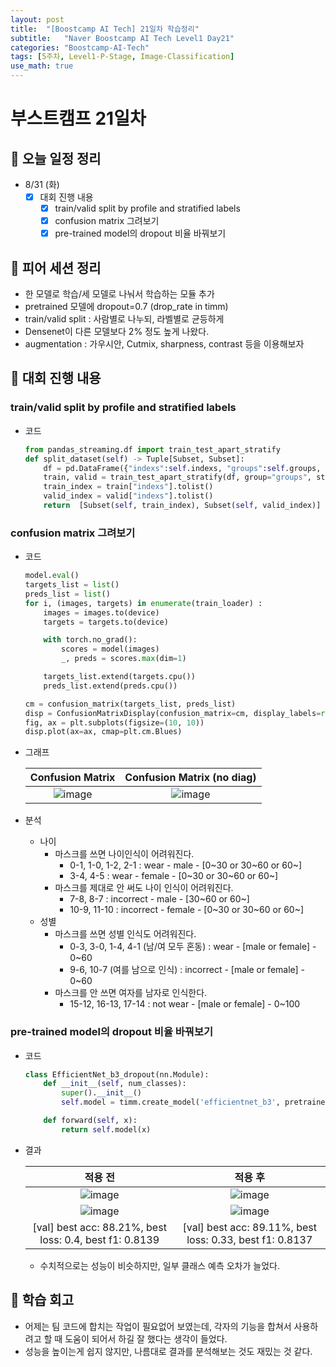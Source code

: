 ```yaml
---
layout: post
title:  "[Boostcamp AI Tech] 21일차 학습정리"
subtitle:   "Naver Boostcamp AI Tech Level1 Day21"
categories: "Boostcamp-AI-Tech"
tags: [5주차, Level1-P-Stage, Image-Classification]
use_math: true
---
```


# 부스트캠프 21일차

## 📝 오늘 일정 정리

* 8/31 (화)
  - [x] 대회 진행 내용
    - [x] train/valid split by profile and stratified labels
    - [x] confusion matrix 그려보기
    - [x] pre-trained model의 dropout 비율 바꿔보기

## 🌱 피어 세션 정리

- 한 모델로 학습/세 모델로 나눠서 학습하는 모듈 추가
- pretrained 모델에 dropout=0.7 (drop_rate in timm)
- train/valid split : 사람별로 나누되, 라벨별로 균등하게
- Densenet이 다른 모델보다 2% 정도 높게 나왔다.
- augmentation : 가우시안, Cutmix, sharpness, contrast 등을 이용해보자

## 🚩 대회 진행 내용

### train/valid split by profile and stratified labels

* 코드
  ```python
  from pandas_streaming.df import train_test_apart_stratify
  def split_dataset(self) -> Tuple[Subset, Subset]:
      df = pd.DataFrame({"indexs":self.indexs, "groups":self.groups, "labels":self.all_labels})
      train, valid = train_test_apart_stratify(df, group="groups", stratify="labels", test_size=self.val_ratio)
      train_index = train["indexs"].tolist()
      valid_index = valid["indexs"].tolist()
      return  [Subset(self, train_index), Subset(self, valid_index)]
  ```

### confusion matrix 그려보기

* 코드
  ```python
  model.eval()
  targets_list = list()
  preds_list = list()
  for i, (images, targets) in enumerate(train_loader) : 
      images = images.to(device)
      targets = targets.to(device)
  
      with torch.no_grad():
          scores = model(images)
          _, preds = scores.max(dim=1)
  
      targets_list.extend(targets.cpu())
      preds_list.extend(preds.cpu())
  
  cm = confusion_matrix(targets_list, preds_list)
  disp = ConfusionMatrixDisplay(confusion_matrix=cm, display_labels=range(18))
  fig, ax = plt.subplots(figsize=(10, 10))
  disp.plot(ax=ax, cmap=plt.cm.Blues)
  ```

* 그래프

  |                       Confusion Matrix                       |                  Confusion Matrix (no diag)                  |
  | :----------------------------------------------------------: | :----------------------------------------------------------: |
  | ![image](https://user-images.githubusercontent.com/35680202/131479099-8d0e3f93-6a2b-4079-ba0d-cd5852b62937.png) | ![image](https://user-images.githubusercontent.com/35680202/131480362-6098385d-39d9-4b97-96ba-aef3784fae5d.png) |

* 분석
  * 나이
    * 마스크를 쓰면 나이인식이 어려워진다.
      * 0-1, 1-0, 1-2, 2-1 : wear - male - [0~30 or 30~60 or 60~]
      * 3-4, 4-5 : wear - female - [0~30 or 30~60 or 60~]
    * 마스크를 제대로 안 써도 나이 인식이 어려워진다.
      * 7-8, 8-7 : incorrect - male - [30~60 or 60~]
      * 10-9, 11-10 : incorrect - female - [0~30 or 30~60 or 60~]
  * 성별
    * 마스크를 쓰면 성별 인식도 어려워진다.
      * 0-3, 3-0, 1-4, 4-1 (남/여 모두 혼동) : wear - [male or female] - 0~60
      * 9-6, 10-7 (여를 남으로 인식) : incorrect - [male or female] - 0~60
    * 마스크를 안 쓰면 여자를 남자로 인식한다.
      * 15-12, 16-13, 17-14 : not wear - [male or female] - 0~100

### pre-trained model의 dropout 비율 바꿔보기

* 코드
  ```python
  class EfficientNet_b3_dropout(nn.Module):
      def __init__(self, num_classes):
          super().__init__()
          self.model = timm.create_model('efficientnet_b3', pretrained=True, num_classes=num_classes, drop_rate=0.7)
  
      def forward(self, x):
          return self.model(x)
  ```

* 결과

  |                           적용 전                            |                           적용 후                            |
  | :----------------------------------------------------------: | :----------------------------------------------------------: |
  | ![image](https://user-images.githubusercontent.com/35680202/131479099-8d0e3f93-6a2b-4079-ba0d-cd5852b62937.png) | ![image](https://user-images.githubusercontent.com/35680202/131493768-5fdeb363-e69c-4e1f-b3a3-afe28af2af6f.png) |
  | ![image](https://user-images.githubusercontent.com/35680202/131480362-6098385d-39d9-4b97-96ba-aef3784fae5d.png) | ![image](https://user-images.githubusercontent.com/35680202/131493854-94a6811d-65f9-4f77-ba72-c90d5599ede0.png) |
  |   [val] best acc: 88.21%, best loss: 0.4, best f1: 0.8139    |   [val] best acc: 89.11%, best loss: 0.33, best f1: 0.8137   |

  * 수치적으로는 성능이 비슷하지만, 일부 클래스 예측 오차가 늘었다.


## 🚀 학습 회고

* 어제는 팀 코드에 합치는 작업이 필요없어 보였는데, 각자의 기능을 합쳐서 사용하려고 할 때 도움이 되어서 하길 잘 했다는 생각이 들었다.
* 성능을 높이는게 쉽지 않지만, 나름대로 결과를 분석해보는 것도 재밌는 것 같다.

